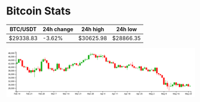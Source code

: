 # Bitcoin Stats

BTC/USDT|24h change|24h high|24h low|
|---|---|---|---|
|$29338.83|-3.62%|$30625.98|$28866.35|

<img src="./chart.svg">
